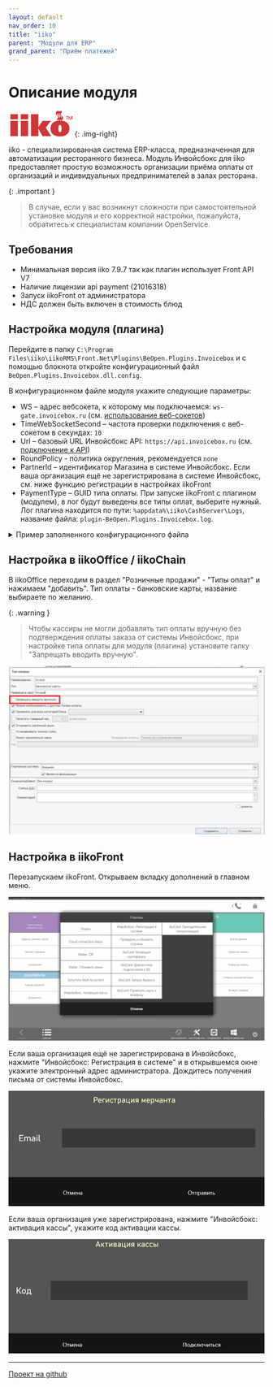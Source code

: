 ```yaml
---
layout: default
nav_order: 10
title: "iiko"
parent: "Модули для ERP"
grand_parent: "Приём платежей"
---
```


# Описание модуля

![iiko](/assets/images/erp/iiko.png){: .img-right}

iiko - специализированная система ERP-класса, предназначенная для автоматизации ресторанного бизнеса.
Модуль Инвойсбокс для iiko предоставляет простую возможность организации приёма оплаты от организаций и
индивидуальных предпринимателей в залах ресторана.

{: .important }
> В случае, если у вас возникнут сложности при самостоятельной установке модуля и его корректной настройки, пожалуйста,
обратитесь к специалистам компании OpenService.

## Требования

- Минимальная версия iiko 7.9.7 так как плагин использует Front API V7
- Наличие лицензии api payment (21016318)
- Запуск iikoFront от администратора
- НДС должен быть включен в стоимость блюд

## Настройка модуля (плагина)

Перейдите в папку `C:\Program Files\iiko\iikoRMS\Front.Net\Plugins\BeOpen.Plugins.Invoicebox`
и с помощью блокнота откройте конфигурационный файл `BeOpen.Plugins.Invoicebox.dll.config`.

В конфигурационном файле модуля укажите следующие параметры:

- WS – адрес вебсокета, к которому мы подключаемся: `ws-gate.invoicebox.ru` (см. [использование веб-сокетов](/docs/api/websockets/))
- TimeWebSocketSecond – частота проверки подключения с веб-сокетом в секундах: `10`
- Url – базовый URL Инвойсбокс API: `https://api.invoicebox.ru` (см. [подключение к API](/docs/api))
- RoundPolicy - политика округления, рекомендуется `none`
- PartnerId – идентификатор Магазина в системе Инвойсбокс. Если ваша организация ещё не зарегистрирована в системе Инвойсбокс, см. ниже функцию регистрации в настройках iikoFront
- PaymentType – GUID типа оплаты. При запуске iikoFront с плагином (модулем), в лог будут выведены все типы оплат, выберите нужный.
Лог плагина находится по пути: `%appdata%\iiko\CashServer\Logs`, название файла: `plugin-BeOpen.Plugins.Invoicebox.log`.

<details>
  <summary>Пример заполненного конфигурационного файла</summary>
<section markdown="1">
``` xml
<BeOpen.Plugins.Invoicebox.Properties.AppSettings>
  <setting name="WS" serializeAs="String">
    <value>ws-gate.invoicebox.ru</value>
  </setting>
  <setting name="TimeWebSocketSecond" serializeAs="String">
    <value>10</value>
  </setting>
  <setting name="Url" serializeAs="String">
    <value>https://api.invoicebox.ru</value>
  </setting>
  <setting name="PartnerId" serializeAs="String">
    <value>ffffffff-ffff-ffff-ffff-ffffffffffff</value>
  </setting>
  <setting name="PaymentType" serializeAs="String">
    <value>27993602-39c4-4d08-8a60-fe8ea63ba181</value>
  </setting>
</BeOpen.Plugins.Invoicebox.Properties.AppSettings>
```
</section>
</details>

## Настройка в iikoOffice / iikoChain

В iikoOffice переходим в раздел "Розничные продажи" - "Типы оплат" и нажимаем "добавить".
Тип оплаты - банковские карты, название выбираете по желанию.

{: .warning }
> Чтобы кассиры не могли добавлять тип оплаты вручную без подтверждения оплаты заказа от системы Инвойсбокс,
при настройке типа оплаты для модуля (плагина) установите галку "Запрещать вводить вручную".

![Запрещать вводить вручную](/assets/images/erp/iiko/iiko_office_settings.png)

## Настройка в iikoFront

Перезапускаем iikoFront. Открываем вкладку дополнений в главном меню.

![Дополнения](/assets/images/erp/iiko/iiko_front_menu.png)

Если ваша организация ещё не зарегистрирована в Инвойсбокс, нажмите "Инвойсбокс: Регистрация в системе" и в открывшемся
окне укажите электронный адрес администратора. Дождитесь получения письма от системы Инвойсбокс.

![Регистрация](/assets/images/erp/iiko/registration.png)

Если ваша организация уже зарегистрирована, нажмите "Инвойсбокс: активация кассы", укажите код активации кассы.

![Активация](/assets/images/erp/iiko/activation.png)


---

[Проект на github](https://github.com/InvoiceBox/1c-bitrix)

